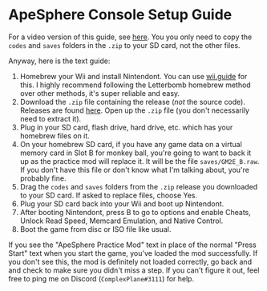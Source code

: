 # ApeSphere Console Setup Guide

For a video version of this guide,
see [here](https://www.youtube.com/watch?v=BwI_HtiMUiQ&list=PL7BL-I_VX5tNeBwc7jlweIXvf59QG_dMG&index=1). You you only
need to copy the `codes` and `saves` folders in the `.zip` to your SD card, not the other files.

Anyway, here is the text guide:

1. Homebrew your Wii and install Nintendont. You can use [wii.guide](https://wii.guide) for this. I highly recommend
   following the Letterbomb homebrew method over other methods, it's super reliable and easy.
2. Download the `.zip` file containing the release (_not_ the source code). Releases are
   found [here](https://github.com/complexplane/apesphere/releases). Open up the `.zip` file (you don't necessarily need
   to extract it).
3. Plug in your SD card, flash drive, hard drive, etc. which has your homebrew files on it.
4. On your homebrew SD card, if you have any game data on a virtual memory card in Slot B for monkey ball, you're going
   to want to back it up as the practice mod will replace it. It will be the file `saves/GM2E_B.raw`. If you don't have
   this file or don't know what I'm talking about, you're probably fine.
5. Drag the `codes` and `saves` folders from the `.zip` release you downloaded to your SD card. If asked to replace
   files, choose Yes.
6. Plug your SD card back into your Wii and boot up Nintendont.
7. After booting Nintendont, press B to go to options and enable Cheats, Unlock Read Speed, Memcard Emulation, and
   Native Control.
8. Boot the game from disc or ISO file like usual.

If you see the "ApeSphere Practice Mod" text in place of the normal "Press Start" text when you start the game, you've
loaded the mod successfully. If you don't see this, the mod is definitely not loaded correctly, go back and and check to
make sure you didn't miss a step. If you can't figure it out, feel free to ping me on Discord (`ComplexPlane#3111`) for
help.
